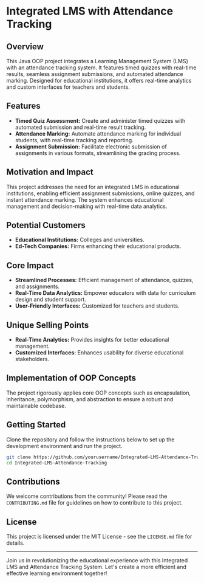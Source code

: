 # Integrated LMS with Attendance Tracking

## Overview

This Java OOP project integrates a Learning Management System (LMS) with an attendance tracking system. It features timed quizzes with real-time results, seamless assignment submissions, and automated attendance marking. Designed for educational institutions, it offers real-time analytics and custom interfaces for teachers and students.

## Features

- **Timed Quiz Assessment:** Create and administer timed quizzes with automated submission and real-time result tracking.
- **Attendance Marking:** Automate attendance marking for individual students, with real-time tracking and reporting.
- **Assignment Submission:** Facilitate electronic submission of assignments in various formats, streamlining the grading process.

## Motivation and Impact

This project addresses the need for an integrated LMS in educational institutions, enabling efficient assignment submissions, online quizzes, and instant attendance marking. The system enhances educational management and decision-making with real-time data analytics.

## Potential Customers

- **Educational Institutions:** Colleges and universities.
- **Ed-Tech Companies:** Firms enhancing their educational products.

## Core Impact

- **Streamlined Processes:** Efficient management of attendance, quizzes, and assignments.
- **Real-Time Data Analytics:** Empower educators with data for curriculum design and student support.
- **User-Friendly Interfaces:** Customized for teachers and students.

## Unique Selling Points

- **Real-Time Analytics:** Provides insights for better educational management.
- **Customized Interfaces:** Enhances usability for diverse educational stakeholders.

## Implementation of OOP Concepts

The project rigorously applies core OOP concepts such as encapsulation, inheritance, polymorphism, and abstraction to ensure a robust and maintainable codebase.

## Getting Started

Clone the repository and follow the instructions below to set up the development environment and run the project.

```bash
git clone https://github.com/yourusername/Integrated-LMS-Attendance-Tracking.git
cd Integrated-LMS-Attendance-Tracking
```

## Contributions

We welcome contributions from the community! Please read the `CONTRIBUTING.md` file for guidelines on how to contribute to this project.

## License

This project is licensed under the MIT License - see the `LICENSE.md` file for details.

---

Join us in revolutionizing the educational experience with this Integrated LMS and Attendance Tracking System. Let's create a more efficient and effective learning environment together!
